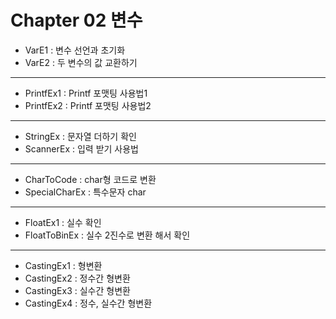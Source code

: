 # Chapter 02 변수

- VarE1 : 변수 선언과 초기화
- VarE2 : 두 변수의 값 교환하기
---
- PrintfEx1 : Printf 포맷팅 사용법1
- PrintfEx2 : Printf 포맷팅 사용법2
---
- StringEx : 문자열 더하기 확인
- ScannerEx : 입력 받기 사용법
---
- CharToCode : char형 코드로 변환
- SpecialCharEx : 특수문자 char
---
- FloatEx1 : 실수 확인
- FloatToBinEx : 실수 2진수로 변환 해서 확인
---
- CastingEx1 : 형변환
- CastingEx2 : 정수간 형변환
- CastingEx3 : 실수간 형변환
- CastingEx4 : 정수, 실수간 형변환